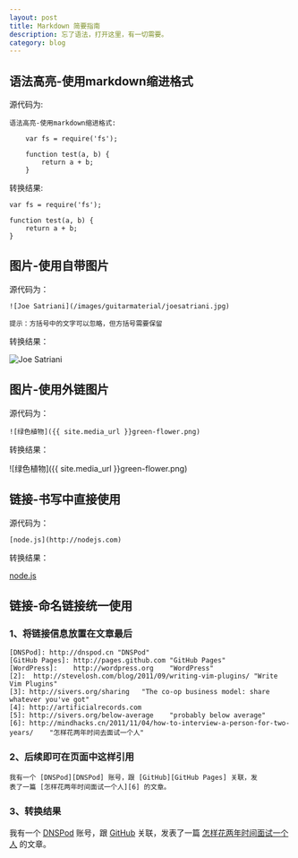 ```yaml
---
layout: post
title: Markdown 简要指南
description: 忘了语法，打开这里，有一切需要。
category: blog
---
```



## 语法高亮-使用markdown缩进格式

源代码为:

```
语法高亮-使用markdown缩进格式:

    var fs = require('fs');
    
    function test(a, b) {
        return a + b;
    }
```

转换结果:

    var fs = require('fs');
    
    function test(a, b) {
        return a + b;
    }
    

## 图片-使用自带图片

源代码为：

```
![Joe Satriani](/images/guitarmaterial/joesatriani.jpg)

提示：方括号中的文字可以忽略，但方括号需要保留
```

转换结果：

![Joe Satriani](/images/guitarmaterial/joesatriani.jpg)


## 图片-使用外链图片

源代码为：

```
![绿色植物]({{ site.media_url }}green-flower.png)
```

转换结果：

![绿色植物]({{ site.media_url }}green-flower.png)


## 链接-书写中直接使用

源代码为：

```
[node.js](http://nodejs.com)
```

转换结果：

[node.js](http://nodejs.com)


## 链接-命名链接统一使用

### 1、将链接信息放置在文章最后

    [DNSPod]: http://dnspod.cn "DNSPod"
    [GitHub Pages]: http://pages.github.com "GitHub Pages"
    [WordPress]:    http://wordpress.org    "WordPress"
    [2]:  http://stevelosh.com/blog/2011/09/writing-vim-plugins/ "Write Vim Plugins"
    [3]: http://sivers.org/sharing   "The co-op business model: share whatever you've got"
    [4]: http://artificialrecords.com
    [5]: http://sivers.org/below-average    "probably below average"
    [6]: http://mindhacks.cn/2011/11/04/how-to-interview-a-person-for-two-years/    "怎样花两年时间去面试一个人"

### 2、后续即可在页面中这样引用

    我有一个 [DNSPod][DNSPod] 账号，跟 [GitHub][GitHub Pages] 关联，发
    表了一篇 [怎样花两年时间面试一个人][6] 的文章。

### 3、转换结果

我有一个 [DNSPod][DNSPod] 账号，跟 [GitHub][GitHub Pages] 关联，发表了一篇 [怎样花两年时间面试一个人][6] 的文章。



[DNSPod]: http://dnspod.cn "DNSPod"
[GitHub Pages]: http://pages.github.com "GitHub Pages"
[WordPress]:    http://wordpress.org    "WordPress"
[2]:  http://stevelosh.com/blog/2011/09/writing-vim-plugins/ "Write Vim Plugins"
[3]: http://sivers.org/sharing   "The co-op business model: share whatever you've got"
[4]: http://artificialrecords.com
[5]: http://sivers.org/below-average    "probably below average"
[6]: http://mindhacks.cn/2011/11/04/how-to-interview-a-person-for-two-years/    "怎样花两年时间去面试一个人"

